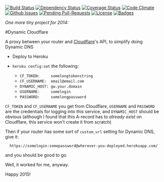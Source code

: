 [![Build Status](http://img.shields.io/travis/pikesley/dynamic_cloudflare.svg)](https://travis-ci.org/pikesley/dynamic_cloudflare)
[![Dependency Status](http://img.shields.io/gemnasium/pikesley/dynamic_cloudflare.svg)](https://gemnasium.com/pikesley/dynamic_cloudflare)
[![Coverage Status](http://img.shields.io/coveralls/pikesley/dynamic_cloudflare.svg)](https://coveralls.io/r/pikesley/dynamic_cloudflare)
[![Code Climate](http://img.shields.io/codeclimate/github/pikesley/dynamic_cloudflare.svg)](https://codeclimate.com/github/pikesley/dynamic_cloudflare)
[![Github Issues](http://githubbadges.herokuapp.com/pikesley/dynamic_cloudflare/issues.svg)](https://github.com/pikesley/dynamic_cloudflare/issues)
[![Pending Pull-Requests](http://githubbadges.herokuapp.com/pikesley/dynamic_cloudflare/pulls.svg)](https://github.com/pikesley/dynamic_cloudflare/pulls)
[![License](http://img.shields.io/:license-mit-blue.svg)](http://pikesley.mit-license.org)
[![Badges](http://img.shields.io/:badges-8/8-ff6799.svg)](https://github.com/badges/badgerbadgerbadger)

_One more tiny project for 2014:_

#Dynamic Cloudflare

A proxy between your router and [Cloudflare](https://www.cloudflare.com)'s API, to simplify doing Dynamic DNS

* Deploy to Heroku
* `heroku config:set` the following:

  * `CF_TOKEN:     somelongtokenstring`
  * `CF_USERNAME:  email@email.com`
  * `DYNAMIC_HOST: gw.your.domain`
  * `USERNAME:     somelogin`
  * `PASSWORD:     somelongpassword`

`CF_TOKEN` and `CF_USERNAME` you get from Cloudflare, `USERNAME` and `PASSWORD` are the credentials for logging into this service, and `DYNAMIC_HOST` should be obvious (although I found that this A-record has to _already exist_ on Cloudflare, this service won't create it from scratch)

Then if your router has some sort of `custom_url` setting for Dynamic DNS, give it:

      https://somelogin:somepassword@wherever-you-deployed.herokuapp.com/
and you should be good to go.

Well, it worked for me, anyway.

Happy 2015!
